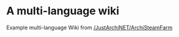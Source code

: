 # A multi-language wiki

Example multi-language Wiki from [/JustArchiNET/ArchiSteamFarm](https://github.com/JustArchiNET/ArchiSteamFarm/)